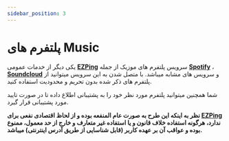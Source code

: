 ```yaml
---
sidebar_position: 3
---
```


# پلتفرم های Music

یکی دیگر از خدمات عمومی **[EZPing](https://ezping.ir/)** سرویس پلتفرم های موزیک از جمله **[Spotify](https://www.spotify.com/)** ، **[Soundcloud](https://soundcloud.com/)** و سرویس های مشابه میباشد. با متصل شدن به این سرویس میتوانید از پلتفرم های ذکر شده بدون تحریم و محدودیت استفاده کنید. 

شما همچنین میتوانید پلتفرم مورد نظر خود را به پشتیبانی اطلاع داده تا در صورت تایید مورد پشتیبانی قرار گیرد.

**نظر به اینکه این طرح به صورت عام المنفعه بوده و از لحاظ اقتصادی نفعی برای [EZPing](https://ezping.ir/) ندارد، هرگونه استفاده خلاف قانون و یا استفاده غیر متعارف و خارج از حد معمول، ممنوع بوده و عواقب آن بر عهده کاربر (قابل شناسایی از طریق آدرس اینترنتی) میباشد.**

